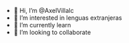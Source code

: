 - 👋 Hi, I’m @AxelVillalc
- 👀 I’m interested in lenguas extranjeras 
- 🌱 I’m currently learn
- 💞️ I’m looking to collaborate 

